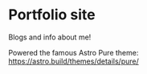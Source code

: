 # Portfolio site

Blogs and info about me!

Powered the famous Astro Pure theme: https://astro.build/themes/details/pure/ 